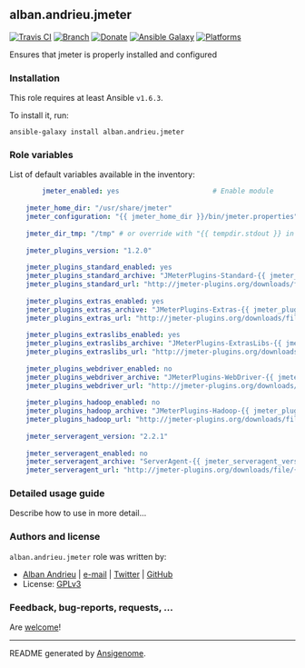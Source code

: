 ## alban.andrieu.jmeter

[![Travis CI](http://img.shields.io/travis/AlbanAndrieu/ansible-jmeter.svg?style=flat)](http://travis-ci.org/AlbanAndrieu/ansible-jmeter) [![Branch](http://img.shields.io/github/tag/AlbanAndrieu/ansible-jmeter.svg?style=flat-square)](https://github.com/AlbanAndrieu/ansible-jmeter/tree/master) [![Donate](https://img.shields.io/gratipay/AlbanAndrieu.svg?style=flat)](https://www.gratipay.com/AlbanAndrieu)  [![Ansible Galaxy](http://img.shields.io/badge/galaxy-alban.andrieu.jmeter-blue.svg?style=flat)](https://galaxy.ansible.com/list#/roles/1997) [![Platforms](http://img.shields.io/badge/platforms-ubuntu-lightgrey.svg?style=flat)](#)

Ensures that jmeter is properly installed and configured

### Installation

This role requires at least Ansible `v1.6.3`. 

To install it, run:

    ansible-galaxy install alban.andrieu.jmeter



### Role variables

List of default variables available in the inventory:

```yaml
        jmeter_enabled: yes                       # Enable module
    
    jmeter_home_dir: "/usr/share/jmeter"
    jmeter_configuration: "{{ jmeter_home_dir }}/bin/jmeter.properties"
    
    jmeter_dir_tmp: "/tmp" # or override with "{{ tempdir.stdout }} in order to have be sure to download the file"
    
    jmeter_plugins_version: "1.2.0"
    
    jmeter_plugins_standard_enabled: yes
    jmeter_plugins_standard_archive: "JMeterPlugins-Standard-{{ jmeter_plugins_version }}.zip"
    jmeter_plugins_standard_url: "http://jmeter-plugins.org/downloads/file/{{ jmeter_plugins_standard_archive }}"
    
    jmeter_plugins_extras_enabled: yes
    jmeter_plugins_extras_archive: "JMeterPlugins-Extras-{{ jmeter_plugins_version }}.zip"
    jmeter_plugins_extras_url: "http://jmeter-plugins.org/downloads/file/{{ jmeter_plugins_extras_archive }}"
    
    jmeter_plugins_extraslibs_enabled: yes
    jmeter_plugins_extraslibs_archive: "JMeterPlugins-ExtrasLibs-{{ jmeter_plugins_version }}.zip"
    jmeter_plugins_extraslibs_url: "http://jmeter-plugins.org/downloads/file/{{ jmeter_plugins_extraslibs_archive }}"
    
    jmeter_plugins_webdriver_enabled: no
    jmeter_plugins_webdriver_archive: "JMeterPlugins-WebDriver-{{ jmeter_plugins_version }}.zip"
    jmeter_plugins_webdriver_url: "http://jmeter-plugins.org/downloads/file/{{ jmeter_plugins_webdriver_archive }}"
    
    jmeter_plugins_hadoop_enabled: no
    jmeter_plugins_hadoop_archive: "JMeterPlugins-Hadoop-{{ jmeter_plugins_version }}.zip"
    jmeter_plugins_hadoop_url: "http://jmeter-plugins.org/downloads/file/{{ jmeter_plugins_hadoop_archive }}"
    
    jmeter_serveragent_version: "2.2.1"
    
    jmeter_serveragent_enabled: no
    jmeter_serveragent_archive: "ServerAgent-{{ jmeter_serveragent_version }}.zip"
    jmeter_serveragent_url: "http://jmeter-plugins.org/downloads/file/{{ jmeter_serveragent_archive }}"
```


### Detailed usage guide

Describe how to use in more detail...


### Authors and license

`alban.andrieu.jmeter` role was written by:
- [Alban Andrieu](fr.linkedin.com/in/nabla/) | [e-mail](mailto:alban.andrieu@free.fr) | [Twitter](https://twitter.com/AlbanAndrieu) | [GitHub](https://github.com/AlbanAndrieu)
- License: [GPLv3](https://tldrlegal.com/license/gnu-general-public-license-v3-%28gpl-3%29)

### Feedback, bug-reports, requests, ...

Are [welcome](https://github.com/AlbanAndrieu/ansible-jmeter/issues)!

***

README generated by [Ansigenome](https://github.com/nickjj/ansigenome/).
